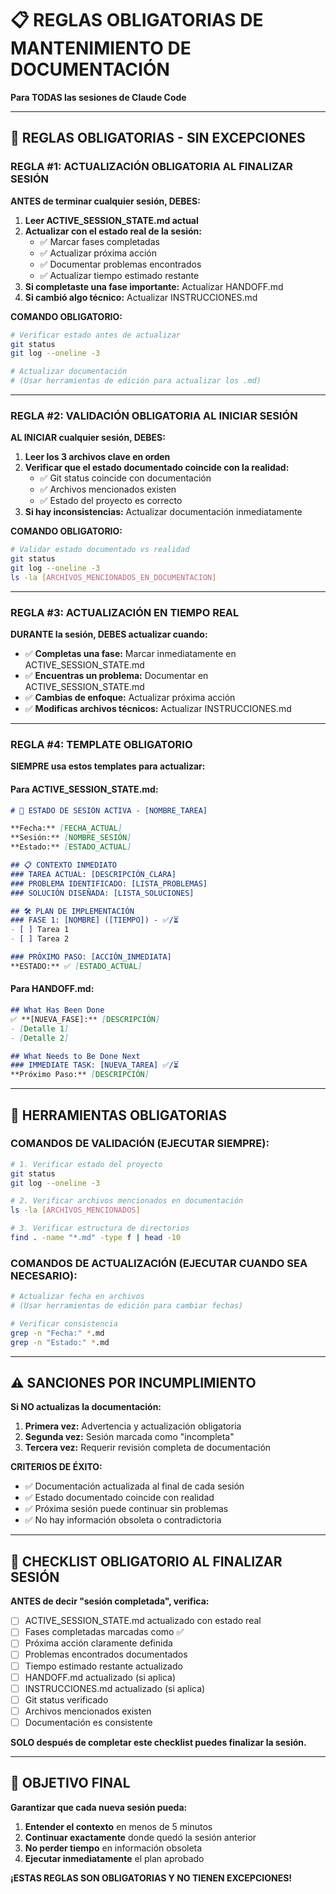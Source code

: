 # 📋 REGLAS OBLIGATORIAS DE MANTENIMIENTO DE DOCUMENTACIÓN

**Para TODAS las sesiones de Claude Code**

---

## 🚨 **REGLAS OBLIGATORIAS - SIN EXCEPCIONES**

### **REGLA #1: ACTUALIZACIÓN OBLIGATORIA AL FINALIZAR SESIÓN**

**ANTES de terminar cualquier sesión, DEBES:**

1. **Leer ACTIVE_SESSION_STATE.md actual**
2. **Actualizar con el estado real de la sesión:**
   - ✅ Marcar fases completadas
   - ✅ Actualizar próxima acción
   - ✅ Documentar problemas encontrados
   - ✅ Actualizar tiempo estimado restante
3. **Si completaste una fase importante:** Actualizar HANDOFF.md
4. **Si cambió algo técnico:** Actualizar INSTRUCCIONES.md

**COMANDO OBLIGATORIO:**
```bash
# Verificar estado antes de actualizar
git status
git log --oneline -3

# Actualizar documentación
# (Usar herramientas de edición para actualizar los .md)
```

---

### **REGLA #2: VALIDACIÓN OBLIGATORIA AL INICIAR SESIÓN**

**AL INICIAR cualquier sesión, DEBES:**

1. **Leer los 3 archivos clave en orden**
2. **Verificar que el estado documentado coincide con la realidad:**
   - ✅ Git status coincide con documentación
   - ✅ Archivos mencionados existen
   - ✅ Estado del proyecto es correcto
3. **Si hay inconsistencias:** Actualizar documentación inmediatamente

**COMANDO OBLIGATORIO:**
```bash
# Validar estado documentado vs realidad
git status
git log --oneline -3
ls -la [ARCHIVOS_MENCIONADOS_EN_DOCUMENTACION]
```

---

### **REGLA #3: ACTUALIZACIÓN EN TIEMPO REAL**

**DURANTE la sesión, DEBES actualizar cuando:**

- ✅ **Completas una fase:** Marcar inmediatamente en ACTIVE_SESSION_STATE.md
- ✅ **Encuentras un problema:** Documentar en ACTIVE_SESSION_STATE.md
- ✅ **Cambias de enfoque:** Actualizar próxima acción
- ✅ **Modificas archivos técnicos:** Actualizar INSTRUCCIONES.md

---

### **REGLA #4: TEMPLATE OBLIGATORIO**

**SIEMPRE usa estos templates para actualizar:**

#### **Para ACTIVE_SESSION_STATE.md:**
```markdown
# 🚀 ESTADO DE SESIÓN ACTIVA - [NOMBRE_TAREA]

**Fecha:** [FECHA_ACTUAL]
**Sesión:** [NOMBRE_SESIÓN]
**Estado:** [ESTADO_ACTUAL]

## 📋 CONTEXTO INMEDIATO
### TAREA ACTUAL: [DESCRIPCIÓN_CLARA]
### PROBLEMA IDENTIFICADO: [LISTA_PROBLEMAS]
### SOLUCIÓN DISEÑADA: [LISTA_SOLUCIONES]

## 🛠️ PLAN DE IMPLEMENTACIÓN
### FASE 1: [NOMBRE] ([TIEMPO]) - ✅/⏳
- [ ] Tarea 1
- [ ] Tarea 2

### PRÓXIMO PASO: [ACCIÓN_INMEDIATA]
**ESTADO:** ✅ [ESTADO_ACTUAL]
```

#### **Para HANDOFF.md:**
```markdown
## What Has Been Done
✅ **[NUEVA_FASE]:** [DESCRIPCIÓN]
- [Detalle 1]
- [Detalle 2]

## What Needs to Be Done Next
### IMMEDIATE TASK: [NUEVA_TAREA] ✅/⏳
**Próximo Paso:** [DESCRIPCIÓN]
```

---

## 🔧 **HERRAMIENTAS OBLIGATORIAS**

### **COMANDOS DE VALIDACIÓN (EJECUTAR SIEMPRE):**
```bash
# 1. Verificar estado del proyecto
git status
git log --oneline -3

# 2. Verificar archivos mencionados en documentación
ls -la [ARCHIVOS_MENCIONADOS]

# 3. Verificar estructura de directorios
find . -name "*.md" -type f | head -10
```

### **COMANDOS DE ACTUALIZACIÓN (EJECUTAR CUANDO SEA NECESARIO):**
```bash
# Actualizar fecha en archivos
# (Usar herramientas de edición para cambiar fechas)

# Verificar consistencia
grep -n "Fecha:" *.md
grep -n "Estado:" *.md
```

---

## ⚠️ **SANCIONES POR INCUMPLIMIENTO**

**Si NO actualizas la documentación:**

1. **Primera vez:** Advertencia y actualización obligatoria
2. **Segunda vez:** Sesión marcada como "incompleta"
3. **Tercera vez:** Requerir revisión completa de documentación

**CRITERIOS DE ÉXITO:**
- ✅ Documentación actualizada al final de cada sesión
- ✅ Estado documentado coincide con realidad
- ✅ Próxima sesión puede continuar sin problemas
- ✅ No hay información obsoleta o contradictoria

---

## 📝 **CHECKLIST OBLIGATORIO AL FINALIZAR SESIÓN**

**ANTES de decir "sesión completada", verifica:**

- [ ] ACTIVE_SESSION_STATE.md actualizado con estado real
- [ ] Fases completadas marcadas como ✅
- [ ] Próxima acción claramente definida
- [ ] Problemas encontrados documentados
- [ ] Tiempo estimado restante actualizado
- [ ] HANDOFF.md actualizado (si aplica)
- [ ] INSTRUCCIONES.md actualizado (si aplica)
- [ ] Git status verificado
- [ ] Archivos mencionados existen
- [ ] Documentación es consistente

**SOLO después de completar este checklist puedes finalizar la sesión.**

---

## 🎯 **OBJETIVO FINAL**

**Garantizar que cada nueva sesión pueda:**
1. **Entender el contexto** en menos de 5 minutos
2. **Continuar exactamente** donde quedó la sesión anterior
3. **No perder tiempo** en información obsoleta
4. **Ejecutar inmediatamente** el plan aprobado

**¡ESTAS REGLAS SON OBLIGATORIAS Y NO TIENEN EXCEPCIONES!**
